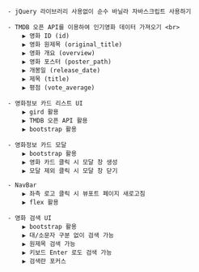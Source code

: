 
    - jQuery 라이브러리 사용없이 순수 바닐라 자바스크립트 사용하기

    - TMDB 오픈 API를 이용하여 인기영화 데이터 가져오기 <br>
        ▶ 영화 ID (id)
        ▶ 영화 원제목 (original_title)
        ▶ 영화 개요 (overview)
        ▶ 영화 포스터 (poster_path)
        ▶ 개봉일 (release_date)
        ▶ 제목 (title)
        ▶ 평점 (vote_average)
  
    - 영화정보 카드 리스트 UI
        ▶ gird 활용
        ▶ TMDB 오픈 API 활용
        ▶ bootstrap 활용

    - 영화정보 카드 모달
        ▶ bootstrap 활용
        ▶ 영화 카드 클릭 시 모달 창 생성
        ▶ 모달 제외 클릭 시 모달 창 닫기

    - NavBar
        ▶ 좌측 로고 클릭 시 뷰포트 페이지 새로고침
        ▶ flex 활용
  
    - 영화 검색 UI
        ▶ bootstrap 활용
        ▶ 대/소문자 구분 없이 검색 가능
        ▶ 원제목 검색 가능
        ▶ 키보드 Enter 로도 검색 가능
        ▶ 검색란 포커스
